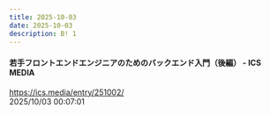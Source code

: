 ```yaml
---
title: 2025-10-03
date: 2025-10-03
description: B! 1
---
```


#### 若手フロントエンドエンジニアのためのバックエンド入門（後編） - ICS MEDIA
https://ics.media/entry/251002/<br>
2025/10/03 00:07:01<br>


